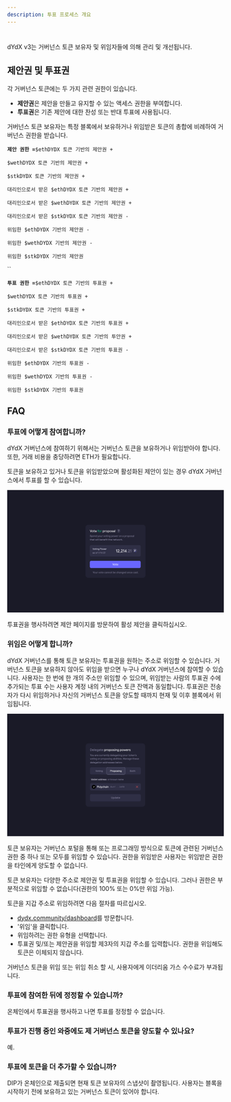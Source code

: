 ```yaml
---
description: 투표 프로세스 개요
---
```


#

dYdX v3는 거버넌스 토큰 보유자 및 위임자들에 의해 관리 및 개선됩니다.

## **제안권 및 투표권**

각 거버넌스 토큰에는 두 가지 관련 권한이 있습니다.

* **제안권**은 제안을 만들고 유지할 수 있는 액세스 권한을 부여합니다.
* **투표권**은 기존 제안에 대한 찬성 또는 반대 투표에 사용됩니다.

거버넌스 토큰 보유자는 특정 블록에서 보유하거나 위임받은 토큰의 총합에 비례하여 거버넌스 권한을 받습니다.

**`제안 권한 =`**`$ethDYDX 토큰 기반의 제안권 +`

`$wethDYDX 토큰 기반의 제안권 +`

`$stkDYDX 토큰 기반의 제안권 +`

`대리인으로서 받은 $ethDYDX 토큰 기반의 제안권 +`

`대리인으로서 받은 $wethDYDX 토큰 기반의 제안권 +`

`대리인으로서 받은 $stkDYDX 토큰 기반의 제안권 -`

`위임한 $ethDYDX 기반의 제안권 -`

`위임한 $wethDYDX 기반의 제안권 -`

`위임한 $stkDYDX 기반의 제안권`

\`\`

**`투표 권한 =`**`$ethDYDX 토큰 기반의 투표권 +`

`$wethDYDX 토큰 기반의 투표권 +`

`$stkDYDX 토큰 기반의 투표권 +`

`대리인으로서 받은 $ethDYDX 토큰 기반의 투표권 +`

`대리인으로서 받은 $wethDYDX 토큰 기반의 투안권 +`

`대리인으로서 받은 $stkDYDX 토큰 기반의 투표권 -`

`위임한 $ethDYDX 기반의 투표권 -`

`위임한 $wethDYDX 기반의 투표권 -`

`위임한 $stkDYDX 기반의 투표권`

## FAQ

### 투표에 어떻게 참여합니까?

dYdX 거버넌스에 참여하기 위해서는 거버넌스 토큰을 보유하거나 위임받아야 합니다. 또한, 거래 비용을 충당하려면 ETH가 필요합니다.

토큰을 보유하고 있거나 토큰을 위임받았으며 활성화된 제안이 있는 경우 dYdX 거버넌스에서 투표를 할 수 있습니다.

![투표권을 사용하여 투표에 참여하십시오](../.gitbook/assets/1-voting-power.png)

투표권을 행사하려면 제안 페이지를 방문하여 활성 제안을 클릭하십시오.

### **위임은 어떻게 합니까?**

dYdX 거버넌스를 통해 토큰 보유자는 투표권을 원하는 주소로 위임할 수 있습니다. 거버넌스 토큰을 보유하지 않아도 위임을 받으면 누구나 dYdX 거버넌스에 참여할 수 있습니다. 사용자는 한 번에 한 개의 주소만 위임할 수 있으며, 위임받는 사람의 투표권 수에 추가되는 투표 수는 사용자 계정 내의 거버넌스 토큰 잔액과 동일합니다. 투표권은 전송자가 다시 위임하거나 자신의 거버넌스 토큰을 양도할 때까지 현재 및 이후 블록에서 위임됩니다.

![투표권 및 제안권의 위임](../.gitbook/assets/1-delegate-power.png)

토큰 보유자는 거버넌스 포털을 통해 또는 프로그래밍 방식으로 토큰에 관련된 거버넌스 권한 중 하나 또는 모두를 위임할 수 있습니다. 권한을 위임받은 사용자는 위임받은 권한을 타인에게 양도할 수 없습니다.

토큰 보유자는 다양한 주소로 제안권 및 투표권을 위임할 수 있습니다. 그러나 권한은 부분적으로 위임할 수 없습니다(권한의 100% 또는 0%만 위임 가능).

토큰을 지갑 주소로 위임하려면 다음 절차를 따르십시오.

* [dydx.community/dashboard](https://dydx.community/dashboard)를 방문합니다.
* '위임'을 클릭합니다.
* 위임하려는 권한 유형을 선택합니다.
* 투표권 및/또는 제안권을 위임할 제3자의 지갑 주소를 입력합니다. 권한을 위임해도 토큰은 이체되지 않습니다.

거버넌스 토큰을 위임 또는 위임 취소 할 시, 사용자에게 이더리움 가스 수수료가 부과됩니다.

### 투표에 참여한 뒤에 정정할 수 있습니까?

온체인에서 투표권을 행사하고 나면 투표를 정정할 수 없습니다.

### 투표가 진행 중인 와중에도 제 거버넌스 토큰을 양도할 수 있나요?

예.

### 투표에 토큰을 더 추가할 수 있습니까?

DIP가 온체인으로 제출되면 현재 토큰 보유자의 스냅샷이 촬영됩니다. 사용자는 블록을 시작하기 전에 보유하고 있는 거버넌스 토큰이 있어야 합니다.

